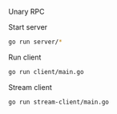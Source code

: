 Unary RPC

Start server
```bash
go run server/*
```

Run client
```bash
go run client/main.go
```

Stream client
```bash
go run stream-client/main.go
```


